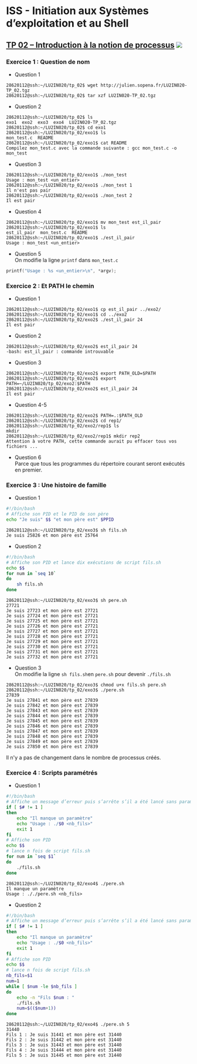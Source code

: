 # ISS - Initiation aux Systèmes d’exploitation et au Shell
## [TP 02 – Introduction à la notion de processus](https://github.com/zhenyuefu/ISS/tree/master/tp_02) [![](https://img.shields.io/badge/ZHENYUE%20FU-28620112-blue.svg?style=social&logo=gmail)](mailto:zhenyue.fu@etu.sorbonne-universite.fr)
### Exercice 1 : Question de nom
- Question 1
```
28620112@ssh:~/LU2IN020/tp_02$ wget http://julien.sopena.fr/LU2IN020-TP_02.tgz
28620112@ssh:~/LU2IN020/tp_02$ tar xzf LU2IN020-TP_02.tgz 
```
- Question 2
```
28620112@ssh:~/LU2IN020/tp_02$ ls
exo1  exo2  exo3  exo4  LU2IN020-TP_02.tgz
28620112@ssh:~/LU2IN020/tp_02$ cd exo1
28620112@ssh:~/LU2IN020/tp_02/exo1$ ls
mon_test.c  README
28620112@ssh:~/LU2IN020/tp_02/exo1$ cat README 
Compilez mon_test.c avec la commande suivante : gcc mon_test.c -o mon_test
```
- Question 3
```
28620112@ssh:~/LU2IN020/tp_02/exo1$ ./mon_test 
Usage : mon_test <un_entier>
28620112@ssh:~/LU2IN020/tp_02/exo1$ ./mon_test 1
Il n'est pas pair
28620112@ssh:~/LU2IN020/tp_02/exo1$ ./mon_test 2
Il est pair
```
- Question 4
```
28620112@ssh:~/LU2IN020/tp_02/exo1$ mv mon_test est_il_pair
28620112@ssh:~/LU2IN020/tp_02/exo1$ ls
est_il_pair  mon_test.c  README
28620112@ssh:~/LU2IN020/tp_02/exo1$ ./est_il_pair 
Usage : mon_test <un_entier>
```
- Question 5   
On modifie la ligne `printf` dans `mon_test.c`
```c
printf("Usage : %s <un_entier>\n", *argv);
```
### Exercice 2 : Et PATH le chemin
- Question 1
```
28620112@ssh:~/LU2IN020/tp_02/exo1$ cp est_il_pair ../exo2/
28620112@ssh:~/LU2IN020/tp_02/exo1$ cd ../exo2
28620112@ssh:~/LU2IN020/tp_02/exo2$ ./est_il_pair 24
Il est pair
```
- Question 2
```
28620112@ssh:~/LU2IN020/tp_02/exo2$ est_il_pair 24
-bash: est_il_pair : commande introuvable
```
- Question 3
```
28620112@ssh:~/LU2IN020/tp_02/exo2$ export PATH_OLD=$PATH
28620112@ssh:~/LU2IN020/tp_02/exo2$ export PATH=~/LU2IN020/tp_02/exo2:$PATH
28620112@ssh:~/LU2IN020/tp_02/exo2$ est_il_pair 24
Il est pair
```
- Question 4-5
```
28620112@ssh:~/LU2IN020/tp_02/exo2$ PATH=.:$PATH_OLD
28620112@ssh:~/LU2IN020/tp_02/exo2$ cd rep1/
28620112@ssh:~/LU2IN020/tp_02/exo2/rep1$ ls
mkdir
28620112@ssh:~/LU2IN020/tp_02/exo2/rep1$ mkdir rep2
Attention à votre PATH, cette commande aurait pu effacer tous vos fichiers ...
```
- Question 6   
Parce que tous les programmes du répertoire courant seront exécutés en premier.
### Exercice 3 : Une histoire de famille
- Question 1
```sh
#!/bin/bash
# Affiche son PID et le PID de son père
echo "Je suis" $$ "et mon père est" $PPID
```
```
28620112@ssh:~/LU2IN020/tp_02/exo3$ sh fils.sh 
Je suis 25826 et mon père est 25764
```
- Question 2
``` sh
#!/bin/bash
# Affiche son PID et lance dix exécutions de script fils.sh
echo $$
for num in `seq 10` 
do
    sh fils.sh
done
```
```
28620112@ssh:~/LU2IN020/tp_02/exo3$ sh pere.sh 
27721
Je suis 27723 et mon père est 27721
Je suis 27724 et mon père est 27721
Je suis 27725 et mon père est 27721
Je suis 27726 et mon père est 27721
Je suis 27727 et mon père est 27721
Je suis 27728 et mon père est 27721
Je suis 27729 et mon père est 27721
Je suis 27730 et mon père est 27721
Je suis 27731 et mon père est 27721
Je suis 27732 et mon père est 27721
```
- Question 3   
On modifie la ligne `sh fils.sh`en `pere.sh` pour devenir `./fils.sh`
```
28620112@ssh:~/LU2IN020/tp_02/exo3$ chmod u+x fils.sh pere.sh 
28620112@ssh:~/LU2IN020/tp_02/exo3$ ./pere.sh 
27839
Je suis 27841 et mon père est 27839
Je suis 27842 et mon père est 27839
Je suis 27843 et mon père est 27839
Je suis 27844 et mon père est 27839
Je suis 27845 et mon père est 27839
Je suis 27846 et mon père est 27839
Je suis 27847 et mon père est 27839
Je suis 27848 et mon père est 27839
Je suis 27849 et mon père est 27839
Je suis 27850 et mon père est 27839
```
Il n'y a pas de changement dans le nombre de processus créés.

### Exercice 4 : Scripts paramétrés
- Question 1
```sh
#!/bin/bash
# Affiche un message d’erreur puis s’arrête s’il a été lancé sans paramètres
if [ $# != 1 ]
then
    echo "Il manque un paramètre"
    echo "Usage : ./$0 <nb_fils>"
    exit 1
fi
# Affiche son PID
echo $$
# lance n fois de script fils.sh
for num in `seq $1` 
do
    ./fils.sh
done
```
```
28620112@ssh:~/LU2IN020/tp_02/exo4$ ./pere.sh 
Il manque un paramètre
Usage : ././pere.sh <nb_fils>
```
- Question 2
```sh
#!/bin/bash
# Affiche un message d’erreur puis s’arrête s’il a été lancé sans paramètres
if [ $# != 1 ]
then
    echo "Il manque un paramètre"
    echo "Usage : ./$0 <nb_fils>"
    exit 1
fi
# Affiche son PID
echo $$
# lance n fois de script fils.sh
nb_fils=$1
num=1 
while [ $num -le $nb_fils ]
do
    echo -n "Fils $num : "
    ./fils.sh
    num=$(($num+1))
done
```
```
28620112@ssh:~/LU2IN020/tp_02/exo4$ ./pere.sh 5
31440
Fils 1 : Je suis 31441 et mon père est 31440
Fils 2 : Je suis 31442 et mon père est 31440
Fils 3 : Je suis 31443 et mon père est 31440
Fils 4 : Je suis 31444 et mon père est 31440
Fils 5 : Je suis 31445 et mon père est 31440
```